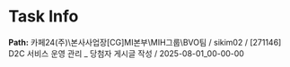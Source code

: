 # Task Info

**Path:** 카페24(주)\본사사업장\[CG]MI본부\MIH그룹\BVO팀 / sikim02 / [271146] D2C 서비스 운영 관리 _ 당첨자 게시글 작성 / 2025-08-01_00-00-00

